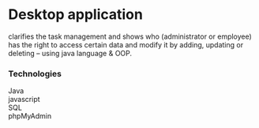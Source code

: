 <h1>Desktop application</h1>
clarifies the task management and shows who (administrator or employee)  has the right to access certain data and modify it by adding, updating or deleting – using java language & OOP.

<h3>Technologies</h3>
Java <br> javascript <br> SQL <br> phpMyAdmin 
